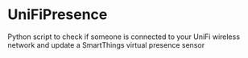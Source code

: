 # UniFiPresence
Python script to check if someone is connected to your UniFi wireless network and update a SmartThings virtual presence sensor
